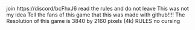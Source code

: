 join https://discord/bcFhxJ6
read the rules and do not leave
This was not my idea
Tell the fans of this game that this was made with github!!!!
The Resolution of this game is 3840 by 2160 pixels (4k)
RULES
no cursing
